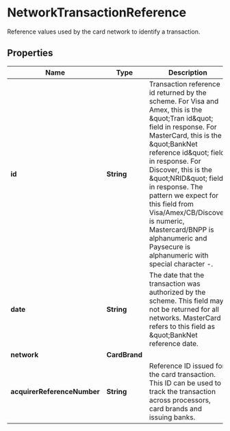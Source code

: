 

# NetworkTransactionReference

Reference values used by the card network to identify a transaction.

## Properties

| Name | Type | Description | Notes |
|------------ | ------------- | ------------- | -------------|
|**id** | **String** | Transaction reference id returned by the scheme. For Visa and Amex, this is the \&quot;Tran id\&quot; field in response. For MasterCard, this is the \&quot;BankNet reference id\&quot; field in response. For Discover, this is the \&quot;NRID\&quot; field in response. The pattern we expect for this field from Visa/Amex/CB/Discover is numeric, Mastercard/BNPP is alphanumeric and Paysecure is alphanumeric with special character -. |  |
|**date** | **String** | The date that the transaction was authorized by the scheme. This field may not be returned for all networks. MasterCard refers to this field as \&quot;BankNet reference date. |  [optional] |
|**network** | **CardBrand** |  |  [optional] |
|**acquirerReferenceNumber** | **String** | Reference ID issued for the card transaction. This ID can be used to track the transaction across processors, card brands and issuing banks. |  [optional] |



